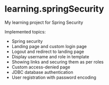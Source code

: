 # learning.springSecurity

My learning project for Spring Security

Implemented topics:
 - Spring security
 - Landing page and custom login page
 - Logout and redirect to landing page
 - Display username and role in template
 - Showing links and securing them as per roles
 - Custom access-denied page
 - JDBC database authentication
 - User registration with password encoding
